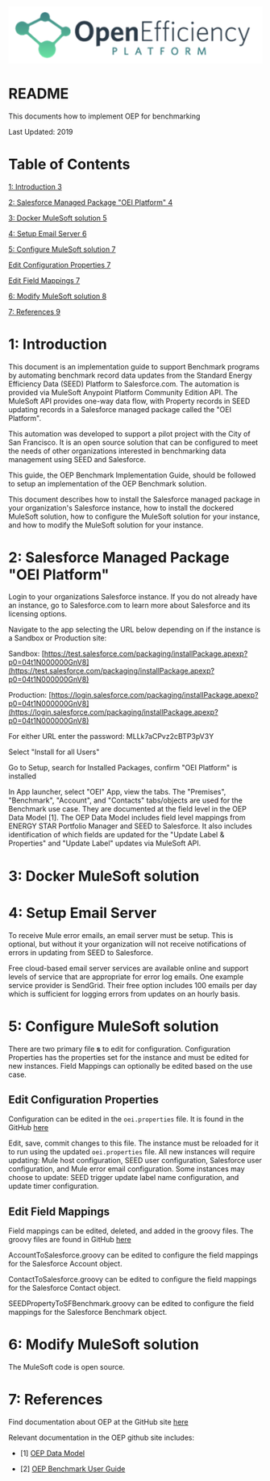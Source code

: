 ![](oep.png)

# README 

This documents how to implement OEP for benchmarking

Last Updated: 2019

# **Table of Contents**

[1: Introduction 3](#_Toc534371569)

[2: Salesforce Managed Package "OEI Platform" 4](#_Toc534371570)

[3: Docker MuleSoft solution 5](#_Toc534371571)

[4: Setup Email Server 6](#_Toc534371572)

[5: Configure MuleSoft solution 7](#_Toc534371573)

[Edit Configuration Properties 7](#_Toc534371574)

[Edit Field Mappings 7](#_Toc534371575)

[6: Modify MuleSoft solution 8](#_Toc534371576)

[7: References 9](#_Toc534371577)

# **1: Introduction**

This document is an implementation guide to support Benchmark programs by automating benchmark record data updates from the Standard Energy Efficiency Data (SEED) Platform to Salesforce.com. The automation is provided via MuleSoft Anypoint Platform Community Edition API. The MuleSoft API provides one-way data flow, with Property records in SEED updating records in a Salesforce managed package called the "OEI Platform".

This automation was developed to support a pilot project with the City of San Francisco. It is an open source solution that can be configured to meet the needs of other organizations interested in benchmarking data management using SEED and Salesforce.

This guide, the OEP Benchmark Implementation Guide, should be followed to setup an implementation of the OEP Benchmark solution.

This document describes how to install the Salesforce managed package in your organization's Salesforce instance, how to install the dockered MuleSoft solution, how to configure the MuleSoft solution for your instance, and how to modify the MuleSoft solution for your instance.

# 2: Salesforce Managed Package "OEI Platform"

Login to your organizations Salesforce instance. If you do not already have an instance, go to Salesforce.com to learn more about Salesforce and its licensing options.

Navigate to the app selecting the URL below depending on if the instance is a Sandbox or Production site:

Sandbox: [https://test.salesforce.com/packaging/installPackage.apexp?p0=04t1N000000GnV8](https://test.salesforce.com/packaging/installPackage.apexp?p0=04t1N000000GnV8)

Production: [https://login.salesforce.com/packaging/installPackage.apexp?p0=04t1N000000GnV8](https://login.salesforce.com/packaging/installPackage.apexp?p0=04t1N000000GnV8)

For either URL enter the password: MLLk7aCPvz2cBTP3pV3Y

Select "Install for all Users"

Go to Setup, search for Installed Packages, confirm "OEI Platform" is installed

In App launcher, select "OEI" App, view the tabs. The "Premises", "Benchmark", "Account", and "Contacts" tabs/objects are used for the Benchmark use case. They are documented at the field level in the OEP Data Model [1]. The OEP Data Model includes field level mappings from ENERGY STAR Portfolio Manager and SEED to Salesforce. It also includes identification of which fields are updated for the "Update Label & Properties" and "Update Label" updates via MuleSoft API.

# 3: Docker MuleSoft solution

# 4: Setup Email Server

To receive Mule error emails, an email server must be setup. This is optional, but without it your organization will not receive notifications of errors in updating from SEED to Salesforce.

Free cloud-based email server services are available online and support levels of service that are appropriate for error log emails. One example service provider is SendGrid. Their free option includes 100 emails per day which is sufficient for logging errors from updates on an hourly basis.

# 5: Configure MuleSoft solution

There are two primary file **s** to edit for configuration. Configuration Properties has the properties set for the instance and must be edited for new instances. Field Mappings can optionally be edited based on the use case.

## Edit Configuration Properties

Configuration can be edited in the `oei.properties` file. It is found in the GitHub [here](/SEED%20Benchmark/conf)

Edit, save, commit changes to this file. The instance must be reloaded for it to run using the updated `oei.properties` file. All new instances will require updating: Mule host configuration, SEED user configuration, Salesforce user configuration, and Mule error email configuration. Some instances may choose to update: SEED trigger update label name configuration, and update timer configuration.

## Edit Field Mappings

Field mappings can be edited, deleted, and added in the groovy files. The groovy files are found in GitHub [here](/SEED%20Benchmark/OEI/classes)

AccountToSalesforce.groovy can be edited to configure the field mappings for the Salesforce Account object.

ContactToSalesforce.groovy can be edited to configure the field mappings for the Salesforce Contact object.

SEEDPropertyToSFBenchmark.groovy can be edited to configure the field mappings for the Salesforce Benchmark object.

# 6: Modify MuleSoft solution

The MuleSoft code is open source. 

# 7: References

Find documentation about OEP at the GitHub site [here](/OEP)

Relevant documentation in the OEP github site includes:

- [1] [OEP Data Model](/Salesforce%20Package/OEP%20Data%20Model.xlsx)

- [2] [OEP Benchmark User Guide](/SEED%20Benchmark/guides/README.md)
